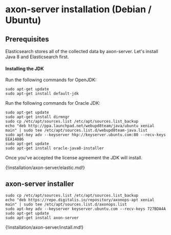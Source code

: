 # axon-server installation (Debian / Ubuntu)

## Prerequisites

Elasticsearch stores all of the collected data by axon-server. Let's install Java 8 and Elasticsearch first.

#### Installing the JDK


Run the following commands for OpenJDK:
``` - 
sudo apt-get update
sudo apt-get install default-jdk
```


Run the following commands for Oracle JDK:
``` - 
sudo apt-get update
sudo apt-get install dirmngr
sudo cp /etc/apt/sources.list /etc/apt/sources.list_backup
echo "deb http://ppa.launchpad.net/webupd8team/java/ubuntu xenial main" | sudo tee /etc/apt/sources.list.d/webupd8team-java.list
sudo apt-key adv --keyserver hkp://keyserver.ubuntu.com:80 --recv-keys EEA14886
sudo apt-get update
sudo apt-get install oracle-java8-installer
```

Once you've accepted the license agreement the JDK will install.

{!installation/axon-server/elastic.md!}

## axon-server installer
``` -
sudo cp /etc/apt/sources.list /etc/apt/sources.list_backup
echo "deb https://repo.digitalis.io/repository/axonops-apt xenial main" | sudo tee /etc/apt/sources.list.d/axonops.list
sudo apt-key adv --keyserver keyserver.ubuntu.com --recv-keys 727BDA4A
sudo apt-get update
sudo apt-get install axon-server
```

{!installation/axon-server/install.md!}







